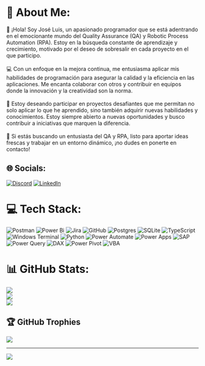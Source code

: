 # 💫 About Me:
👋 ¡Hola! Soy José Luis, un apasionado programador que se está adentrando en el emocionante mundo del Quality Assurance (QA) y Robotic Process Automation (RPA). Estoy en la búsqueda constante de aprendizaje y crecimiento, motivado por el deseo de sobresalir en cada proyecto en el que participo.<br><br>💻 Con un enfoque en la mejora continua, me entusiasma aplicar mis habilidades de programación para asegurar la calidad y la eficiencia en las aplicaciones. Me encanta colaborar con otros y contribuir en equipos donde la innovación y la creatividad son la norma.<br><br>🚀 Estoy deseando participar en proyectos desafiantes que me permitan no solo aplicar lo que he aprendido, sino también adquirir nuevas habilidades y conocimientos. Estoy siempre abierto a nuevas oportunidades y busco contribuir a iniciativas que marquen la diferencia.<br><br>🌟 Si estás buscando un entusiasta del QA y RPA, listo para aportar ideas frescas y trabajar en un entorno dinámico, ¡no dudes en ponerte en contacto!


## 🌐 Socials:
[![Discord](https://img.shields.io/badge/Discord-%237289DA.svg?logo=discord&logoColor=white)](https://discord.gg/perezjo_)
[![LinkedIn](https://img.shields.io/badge/LinkedIn-%230077B5.svg?logo=linkedin&logoColor=white)](https://linkedin.com/in/www.linkedin.com/in/perez14joséluis) 

# 💻 Tech Stack:
![Postman](https://img.shields.io/badge/Postman-FF6C37?style=for-the-badge&logo=postman&logoColor=white)
![Power Bi](https://img.shields.io/badge/power_bi-F2C811?style=for-the-badge&logo=powerbi&logoColor=black)
![Jira](https://img.shields.io/badge/jira-%230A0FFF.svg?style=for-the-badge&logo=jira&logoColor=white)
![GitHub](https://img.shields.io/badge/github-%23121011.svg?style=for-the-badge&logo=github&logoColor=white) 
![Postgres](https://img.shields.io/badge/postgres-%23316192.svg?style=for-the-badge&logo=postgresql&logoColor=white)
![SQLite](https://img.shields.io/badge/sqlite-%2307405e.svg?style=for-the-badge&logo=sqlite&logoColor=white)
![TypeScript](https://img.shields.io/badge/typescript-%23007ACC.svg?style=for-the-badge&logo=typescript&logoColor=white)
![Windows Terminal](https://img.shields.io/badge/Windows%20Terminal-%234D4D4D.svg?style=for-the-badge&logo=windows-terminal&logoColor=white)
![Python](https://img.shields.io/badge/python-3670A0?style=for-the-badge&logo=python&logoColor=ffdd54)
![Power Automate](https://img.shields.io/badge/Power%20Automate-0066FF?style=for-the-badge&logo=power-automate&logoColor=white)
![Power Apps](https://img.shields.io/badge/Power%20Apps-742774?style=for-the-badge&logo=power-apps&logoColor=white)
![SAP](https://img.shields.io/badge/SAP-0FAAFF?style=for-the-badge&logo=sap&logoColor=white)
![Power Query](https://img.shields.io/badge/Power%20Query-008000?style=for-the-badge&logo=power-bi&logoColor=white)
![DAX](https://img.shields.io/badge/DAX-FFD700?style=for-the-badge&logo=power-bi&logoColor=white)
![Power Pivot](https://img.shields.io/badge/Power%20Pivot-1E4D2B?style=for-the-badge&logo=microsoft-excel&logoColor=white)
![VBA](https://img.shields.io/badge/VBA%20in%20Excel-217346?style=for-the-badge&logo=microsoft-excel&logoColor=white)



# 📊 GitHub Stats:
![](https://github-readme-stats.vercel.app/api?username=Jperezj12&theme=radical&hide_border=false&include_all_commits=false&count_private=false)<br/>
![](https://github-readme-streak-stats.herokuapp.com/?user=Jperezj12&theme=radical&hide_border=false)<br/>
![](https://github-readme-stats.vercel.app/api/top-langs/?username=Jperezj12&theme=radical&hide_border=false&include_all_commits=false&count_private=false&layout=compact)

## 🏆 GitHub Trophies
![](https://github-profile-trophy.vercel.app/?username=Jperezj12&theme=radical&no-frame=false&no-bg=true&margin-w=4)

---
[![](https://visitcount.itsvg.in/api?id=Jperezj12&icon=0&color=0)](https://visitcount.itsvg.in)

<!-- Proudly created with GPRM ( https://gprm.itsvg.in ) -->
